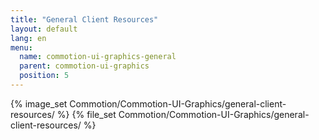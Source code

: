 ```yaml
---
title: "General Client Resources"
layout: default
lang: en
menu:
  name: commotion-ui-graphics-general
  parent: commotion-ui-graphics
  position: 5
---
```

{% image_set Commotion/Commotion-UI-Graphics/general-client-resources/ %}
{% file_set Commotion/Commotion-UI-Graphics/general-client-resources/ %}
